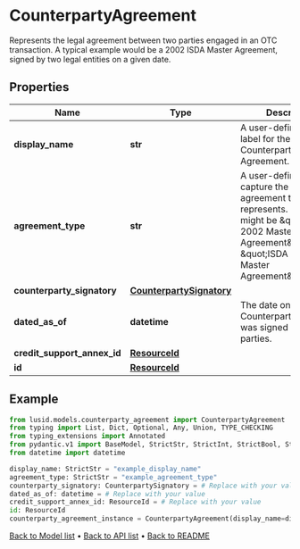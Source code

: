 # CounterpartyAgreement

Represents the legal agreement between two parties engaged in an OTC transaction.  A typical example would be a 2002 ISDA Master Agreement, signed by two legal entities on a given date.
## Properties
Name | Type | Description | Notes
------------ | ------------- | ------------- | -------------
**display_name** | **str** | A user-defined display label for the Counterparty Agreement. | 
**agreement_type** | **str** | A user-defined field to capture the type of agreement this represents. Examples might be \&quot;ISDA 2002 Master Agreement\&quot; or \&quot;ISDA 1992 Master Agreement\&quot;. | 
**counterparty_signatory** | [**CounterpartySignatory**](CounterpartySignatory.md) |  | 
**dated_as_of** | **datetime** | The date on which the CounterpartyAgreement was signed by both parties. | 
**credit_support_annex_id** | [**ResourceId**](ResourceId.md) |  | 
**id** | [**ResourceId**](ResourceId.md) |  | 
## Example

```python
from lusid.models.counterparty_agreement import CounterpartyAgreement
from typing import List, Dict, Optional, Any, Union, TYPE_CHECKING
from typing_extensions import Annotated
from pydantic.v1 import BaseModel, StrictStr, StrictInt, StrictBool, StrictFloat, StrictBytes, Field, validator, ValidationError, conlist, constr
from datetime import datetime

display_name: StrictStr = "example_display_name"
agreement_type: StrictStr = "example_agreement_type"
counterparty_signatory: CounterpartySignatory = # Replace with your value
dated_as_of: datetime = # Replace with your value
credit_support_annex_id: ResourceId = # Replace with your value
id: ResourceId
counterparty_agreement_instance = CounterpartyAgreement(display_name=display_name, agreement_type=agreement_type, counterparty_signatory=counterparty_signatory, dated_as_of=dated_as_of, credit_support_annex_id=credit_support_annex_id, id=id)

```

[Back to Model list](../README.md#documentation-for-models) &#8226; [Back to API list](../README.md#documentation-for-api-endpoints) &#8226; [Back to README](../README.md)

